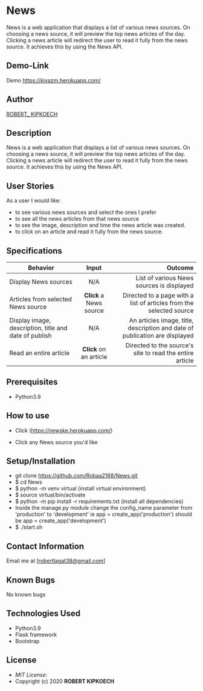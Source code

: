 # News 

News is a web application that displays a list of various news sources. On choosing a news source, it will preview the top news articles of the day. Clicking a news article will redirect the user to read it fully from the news source. It achieves this by using the News API.
## Demo-Link
Demo https://kivazm.herokuapp.com/

## Author

[ROBERT_ KIPKOECH](https://kivazm.herokuapp.com/)

## Description
News is a web application that displays a list of various news sources. On choosing a news source, it will preview the top news articles of the day. Clicking a news article will redirect the user to read it fully from the news source. It achieves this by using the News API.

## User Stories
As a user I would like:
* to see various news sources and select the ones I prefer
* to see all the news articles from that news source
* to see the image, description and time the news article was created.
* to click on an article and read it fully from the news source.

## Specifications
| Behavior        | Input           | Outcome  |
| ------------- |:-------------:| -----:|
| Display News sources | N/A | List of various News sources is displayed |
| Articles from selected News source | **Click** a News source | Directed to a page with a list of articles from the selected source |
| Display image, description, title and date of publish | N/A | An articles image, title, description and date of publication are displayed |
| Read an entire article | **Click** on an article | Directed to the source's site to read the entire article |

## Prerequisites
* Python3.9

## How to use 
* Click (https://newske.herokuapp.com/) <br/>
  
* Click any News source you'd like


## Setup/Installation 
* git clone https://github.com/Robaa2168/News.git
* $ cd News
* $ python -m venv virtual (install virtual environment)
* $ source virtual/bin/activate
* $ python -m pip install -r requirements.txt (install all dependencies)
* Inside the manage.py module change the config_name parameter from 'production' to 'development' ie app = create_app('production') should be app = create_app('development')
* $ ./start.sh

## Contact Information 
Email  me at [robertlagat38@gmail.com]

## Known Bugs

No known bugs

## Technologies Used
- Python3.9
- Flask framework
- Bootstrap

## License
* *MIT License:*
* Copyright (c) 2020 **ROBERT KIPKOECH**
